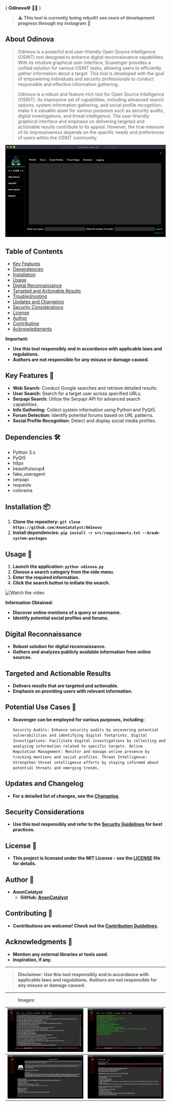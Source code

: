 { **Odinova©️** 🕵️‍♂️ }
> ⚠️ **This tool is currently being rebuilt! see more of development progress through my instagram** 💪 
## About Odinova 

> Odinova is a powerful and user-friendly Open Source Intelligence (OSINT) tool designed to enhance digital reconnaissance capabilities. With its intuitive graphical user interface, Scavenger provides a unified solution for various OSINT tasks, allowing users to efficiently gather information about a target. This tool is developed with the goal of empowering individuals and security professionals to conduct responsible and effective information gathering.

> Odinova is a robust and feature-rich tool for Open Source Intelligence (OSINT). Its impressive set of capabilities, including advanced search options, system information gathering, and social profile recognition, make it a valuable asset for various purposes such as security audits, digital investigations, and threat intelligence. The user-friendly graphical interface and emphasis on delivering targeted and actionable results contribute to its appeal. However, the true measure of its impressiveness depends on the specific needs and preferences of users within the OSINT community.

![Odinova GUI Project - screenshot](img/screenshot.png)

## Table of Contents

- [Key Features](#key-features)
- [Dependencies](#dependencies)
- [Installation](#installation)
- [Usage](#usage)
- [Digital Reconnaissance](#digital-reconnaissance)
- [Targeted and Actionable Results](#targeted-and-actionable-results)
- [Troubleshooting](#troubleshooting)
- [Updates and Changelog](#updates-and-changelog)
- [Security Considerations](#security-considerations)
- [License](#license)
- [Author](#author)
- [Contributing](#contributing)
- [Acknowledgments](#acknowledgments)

**Important:**
- **Use this tool responsibly and in accordance with applicable laws and regulations.**
- **Authors are not responsible for any misuse or damage caused.**

## Key Features 🚀

- **Web Search:** Conduct Google searches and retrieve detailed results.
- **User Search:** Search for a target user across specified URLs.
- **Serpapi Search:** Utilize the Serpapi API for advanced search capabilities.
- **Info Gathering:** Collect system information using Python and PyQt5.
- **Forum Detection:** Identify potential forums based on URL patterns.
- **Social Profile Recognition:** Detect and display social media profiles.

## Dependencies 🛠️

- Python 3.x
- PyQt5
- httpx
- beautifulsoup4
- fake_useragent
- serpapi
- requests
- colorama

## Installation 📦

1. **Clone the repository: `git clone https://github.com/AnonCatalyst/Odinova`**
2. **Install dependencies: `pip install -r src/requirements.txt --break-system-packages
`**

## Usage 🚨

1. **Launch the application: `python odinova.py`**
2. **Choose a search category from the side menu.**
3. **Enter the required information.**
4. **Click the search button to initiate the search.**

![Watch the video](img/video.gif)

**Information Obtained:**
- **Discover online mentions of a query or username.**
- **Identify potential social profiles and forums.**

## Digital Reconnaissance

- **Robust solution for digital reconnaissance.**
- **Gathers and analyzes publicly available information from online sources.**

## Targeted and Actionable Results

- **Delivers results that are targeted and actionable.**
- **Emphasis on providing users with relevant information.**

## Potential Use Cases 🎯

- **Scavenger can be employed for various purposes, including:**

    ``Security Audits: Enhance security audits by uncovering potential vulnerabilities and identifying digital footprints.
    Digital Investigations: Facilitate digital investigations by collecting and analyzing information related to specific targets.
    Online Reputation Management: Monitor and manage online presence by tracking mentions and social profiles.
    Threat Intelligence: Strengthen threat intelligence efforts by staying informed about potential threats and emerging trends.``

## Updates and Changelog

- **For a detailed list of changes, see the [Changelog](CHANGELOG.md).**

## Security Considerations

- **Use this tool responsibly and refer to the [Security Guidelines](docs/SECURITY.md) for best practices.**

## License 📄

- **This project is licensed under the MIT License - see the [LICENSE](LICENSE) file for details.**

## Author 👤

- **AnonCatalyst**
  - **GitHub: [AnonCatalyst](https://github.com/AnonCatalyst)**

## Contributing 🤝

- **Contributions are welcome! Check out the [Contribution Guidelines](CONTRIBUTING.md).**

## Acknowledgments 🙏

- **Mention any external libraries or tools used.**
- **Inspiration, if any.**

---
> **Disclaimer:** **Use this tool responsibly and in accordance with applicable laws and regulations.**
> **Authors are not responsible for any misuse or damage caused.**


---
> **Images:**


![Screenshot #1](img/screenshot2.png) | ![Screenshot #2](img/screenshot3.png)
:-------------------------:|:-------------------------:
![Screenshot #3](img/screenshot4.png) | ![Screenshot #4](img/screenshot5.png)

